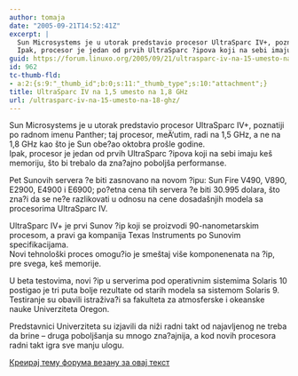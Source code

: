 ```yaml
---
author: tomaja
date: "2005-09-21T14:52:41Z"
excerpt: |
  Sun Microsystems je u utorak predstavio procesor UltraSparc IV+, poznatiji po radnom imenu Panther; taj procesor, meÄ‘utim, radi na 1,5 GHz, a ne na 1,8 GHz kao što je Sun obe?ao oktobra prošle godine.
  Ipak, procesor je jedan od prvih UltraSparc ?ipova koji na sebi imaju keš memoriju, što bi trebalo da zna?ajno poboljša performanse.
guid: https://forum.linuxo.org/2005/09/21/ultrasparc-iv-na-15-umesto-na-18-ghz/
id: 962
tc-thumb-fld:
- a:2:{s:9:"_thumb_id";b:0;s:11:"_thumb_type";s:10:"attachment";}
title: UltraSparc IV na 1,5 umesto na 1,8 GHz
url: /ultrasparc-iv-na-15-umesto-na-18-ghz/
---
```

Sun Microsystems je u utorak predstavio procesor UltraSparc IV+, poznatiji po radnom imenu Panther; taj procesor, meÄ‘utim, radi na 1,5 GHz, a ne na 1,8 GHz kao što je Sun obe?ao oktobra prošle godine.  
Ipak, procesor je jedan od prvih UltraSparc ?ipova koji na sebi imaju keš memoriju, što bi trebalo da zna?ajno poboljša performanse.  
<!--break-->

  
Pet Sunovih servera ?e biti zasnovano na novom ?ipu: Sun Fire V490, V890, E2900, E4900 i E6900; po?etna cena tih servera ?e biti 30.995 dolara, što zna?i da se ne?e razlikovati u odnosu na cene dosadašnjih modela sa procesorima UltraSparc IV.

UltraSparc IV+ je prvi Sunov ?ip koji se proizvodi 90-nanometarskim procesom, a pravi ga kompanija Texas Instruments po Sunovim specifikacijama.  
Novi tehnološki proces omogu?io je smeštaj više komponenenata na ?ip, pre svega, keš memorije.

U beta testovima, novi ?ip u serverima pod operativnim sistemima Solaris 10 postigao je tri puta bolje rezultate od starih modela sa sistemom Solaris 9.  
Testiranje su obavili istraživa?i sa fakulteta za atmosferske i okeanske nauke Univerziteta Oregon.

Predstavnici Univerziteta su izjavili da niži radni takt od najavljenog ne treba da brine &#8211; druga poboljšanja su mnogo zna?ajnija, a kod novih procesora radni takt igra sve manju ulogu.

[Креирај тему форума везану за овај текст](https://linuxo.org/nova-tema-na-forumu/?se_pid=962)